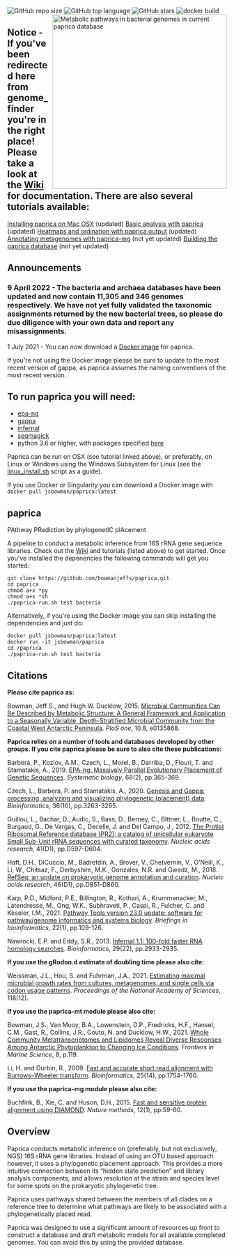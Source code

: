 ![GitHub repo size](https://img.shields.io/github/repo-size/bowmanjeffs/paprica)
![GitHub top language](https://img.shields.io/github/languages/top/bowmanjeffs/paprica)
![GitHub stars](https://img.shields.io/github/stars/bowmanjeffs/paprica?style=social)
![docker build](https://img.shields.io/docker/cloud/build/jsbowman/paprica)
<img src="https://github.com/bowmanjeffs/paprica/blob/master/bacteria_terminal_path_distribution.png" alt="Metabolic pathways in bacterial genomes in current paprica database" width="400" align='right'>
## Notice - If you've been redirected here from genome_finder you're in the right place!  Please take a look at the [Wiki](https://github.com/bowmanjeffs/paprica/wiki) for documentation.  There are also several tutorials available:
[Installing paprica on Mac OSX](http://www.polarmicrobes.org/installing-paprica-on-mac-osx/) (updated) 
[Basic analysis with paprica](http://www.polarmicrobes.org/analysis-with-paprica/) (updated)
[Heatmaps and ordination with paprica output](https://www.polarmicrobes.org/tutorial-basic-heatmaps-and-ordination-with-paprica-output) (updated)
[Annotating metagenomes with paprica-mg](http://www.polarmicrobes.org/tutorial-annotating-metagenomes-with-paprica-mg/) (not yet updated)
[Building the paprica database](http://www.polarmicrobes.org/building-the-paprica-database/) (not yet updated)

## Announcements

### 9 April 2022 - The bacteria and archaea databases have been updated and now contain 11,305 and 346 genomes respectively. We have not yet fully validated the taxonomic assignments returned by the new bacterial trees, so please do due diligence with your own data and report any misassignments.

1 July 2021 - You can now download a [Docker image](https://hub.docker.com/repository/docker/jsbowman/paprica/tags?page=1&ordering=last_updated) for paprica.

If you're not using the Docker image please be sure to update to the most recent version of gappa, as paprica assumes the naming conventions of the most recent version.

## To run paprica you will need:
* [epa-ng](https://github.com/Pbdas/epa-ng)
* [gappa](https://github.com/lczech/gappa)
* [infernal](http://eddylab.org/infernal/)
* [seqmagick](https://fhcrc.github.io/seqmagick/)
* python 3.6 or higher, with packages specified [here](https://github.com/bowmanjeffs/paprica/wiki/1.-Requirements-and-Installation)

Paprica can be run on OSX (see tutorial linked above), or preferably, on Linux or Windows using the Windows Subsystem for Linux (see the [linux_install.sh](https://github.com/bowmanjeffs/paprica/blob/master/linux_install.sh) script as a guide).

If you use Docker or Singularity you can download a Docker image with `docker pull jsbowman/paprica:latest`

## paprica
PAthway PRediction by phylogenetIC plAcement

A pipeline to conduct a metabolic inference from 16S rRNA gene sequence libraries.  Check out the [Wiki](https://github.com/bowmanjeffs/paprica/wiki) and tutorials (listed above) to get started.  Once you've installed the depenencies the following commands will get you started:

```
git clone https://github.com/bowmanjeffs/paprica.git
cd paprica
chmod a+x *py
chmod a+x *sh
./paprica-run.sh test bacteria
```
Alternatively, if you're using the Docker image you can skip installing the dependencies and just do:
```
docker pull jsbowman/paprica:latest
docker run -it jsbowman/paprica
cd /paprica
./paprica-run.sh test bacteria
```

## Citations

**Please cite paprica as:**

Bowman, Jeff S., and Hugh W. Ducklow, 2015. [Microbial Communities Can Be Described by Metabolic Structure: A General Framework and Application to a Seasonally Variable, Depth-Stratified Microbial Community from the Coastal West Antarctic Peninsula](https://journals.plos.org/plosone/article?id=10.1371/journal.pone.0135868). *PloS one*, 10.8, e0135868.

**Paprica relies on a number of tools and databases developed by other groups.  If you cite paprica please be sure to also cite these publications:**

Barbera, P., Kozlov, A.M., Czech, L., Morel, B., Darriba, D., Flouri, T. and Stamatakis, A., 2019. [EPA-ng: Massively Parallel Evolutionary Placement of Genetic Sequences](https://academic.oup.com/sysbio/article/68/2/365/5079844?login=true). *Systematic biology*, 68(2), pp.365-369.

Czech, L., Barbera, P. and Stamatakis, A., 2020. [Genesis and Gappa: processing, analyzing and visualizing phylogenetic (placement) data](https://academic.oup.com/bioinformatics/article/36/10/3263/5722201?login=true). *Bioinformatics*, 36(10), pp.3263-3265.

Guillou, L., Bachar, D., Audic, S., Bass, D., Berney, C., Bittner, L., Boutte, C., Burgaud, G., De Vargas, C., Decelle, J. and Del Campo, J., 2012. [The Protist Ribosomal Reference database (PR2): a catalog of unicellular eukaryote Small Sub-Unit rRNA sequences with curated taxonomy](https://academic.oup.com/nar/article/41/D1/D597/1064851?login=true). *Nucleic acids research*, 41(D1), pp.D597-D604.

Haft, D.H., DiCuccio, M., Badretdin, A., Brover, V., Chetvernin, V., O’Neill, K., Li, W., Chitsaz, F., Derbyshire, M.K., Gonzales, N.R. and Gwadz, M., 2018. [RefSeq: an update on prokaryotic genome annotation and curation](https://academic.oup.com/nar/article/46/D1/D851/4588110?login=true). *Nucleic acids research*, 46(D1), pp.D851-D860.

Karp, P.D., Midford, P.E., Billington, R., Kothari, A., Krummenacker, M., Latendresse, M., Ong, W.K., Subhraveti, P., Caspi, R., Fulcher, C. and Keseler, I.M., 2021. [Pathway Tools version 23.0 update: software for pathway/genome informatics and systems biology](https://academic.oup.com/bib/article/22/1/109/5669859?login=true). *Briefings in bioinformatics*, 22(1), pp.109-126.

Nawrocki, E.P. and Eddy, S.R., 2013. [Infernal 1.1: 100-fold faster RNA homology searches](https://academic.oup.com/bioinformatics/article/29/22/2933/316439?login=true). *Bioinformatics*, 29(22), pp.2933-2935.

**If you use the gRodon.d estimate of doubling time please also cite:**

Weissman, J.L., Hou, S. and Fuhrman, J.A., 2021. [Estimating maximal microbial growth rates from cultures, metagenomes, and single cells via codon usage patterns](https://www.pnas.org/doi/10.1073/pnas.2016810118). *Proceedings of the National Academy of Sciences*, 118(12).

**If you use the paprica-mt module please also cite:**

Bowman, J.S., Van Mooy, B.A., Lowenstein, D.P., Fredricks, H.F., Hansel, C.M., Gast, R., Collins, J.R., Couto, N. and Ducklow, H.W., 2021. [Whole Community Metatranscriptomes and Lipidomes Reveal Diverse Responses Among Antarctic Phytoplankton to Changing Ice Conditions](https://www.frontiersin.org/articles/10.3389/fmars.2021.593566/full). *Frontiers in Marine Science*, 8, p.119.

Li, H. and Durbin, R., 2009. [Fast and accurate short read alignment with Burrows–Wheeler transform](https://academic.oup.com/bioinformatics/article/25/14/1754/225615?login=true). *Bioinformatics*, 25(14), pp.1754-1760.

**If you use the paprica-mg module please also cite:**

Buchfink, B., Xie, C. and Huson, D.H., 2015. [Fast and sensitive protein alignment using DIAMOND](https://www.nature.com/articles/nmeth.3176). *Nature methods*, 12(1), pp.59-60.

## Overview

Paprica conducts metabolic inference on (preferably, but not exclusively, NGS) 16S rRNA gene libraries.  Instead of using an OTU based approach however, it uses a phylogenetic placement approach.  This provides a more intuitive connection between its “hidden state prediction” and library analysis components, and allows resolution at the strain and species level for some spots on the prokaryotic phylogenetic tree.

Paprica uses pathways shared between the members of all clades on a reference tree to determine what pathways are likely to be associated with a phylogenetically placed read.

Paprica was designed to use a significant amount of resources up front to construct a database and draft metabolic models for all available completed genomes.  You can avoid this by using the provided database. 
